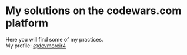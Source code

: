 # My solutions on the codewars.com platform

Here you will find some of my practices.<br>
My profile: [@devmoreir4](https://www.codewars.com/users/devmoreir4)
